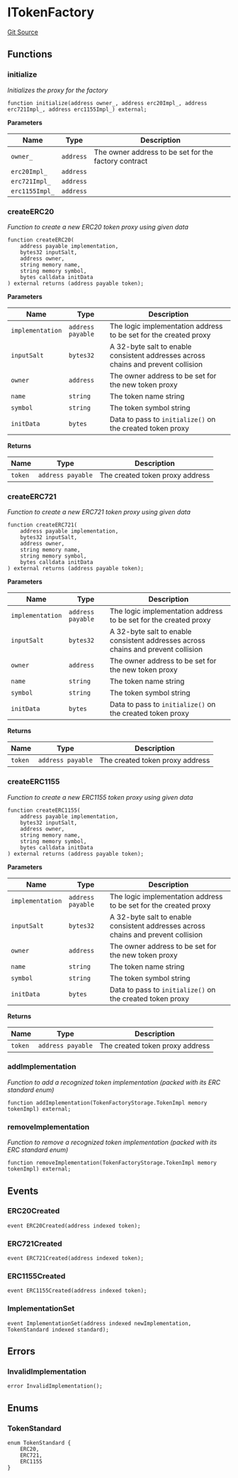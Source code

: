# ITokenFactory
[Git Source](https://github.com/0xStation/groupos/blob/a8023d340c65e0d686ded288134361dc4f500ad5/src/factory/ITokenFactory.sol)


## Functions
### initialize

*Initializes the proxy for the factory*


```solidity
function initialize(address owner_, address erc20Impl_, address erc721Impl_, address erc1155Impl_) external;
```
**Parameters**

|Name|Type|Description|
|----|----|-----------|
|`owner_`|`address`|The owner address to be set for the factory contract|
|`erc20Impl_`|`address`||
|`erc721Impl_`|`address`||
|`erc1155Impl_`|`address`||


### createERC20

*Function to create a new ERC20 token proxy using given data*


```solidity
function createERC20(
    address payable implementation,
    bytes32 inputSalt,
    address owner,
    string memory name,
    string memory symbol,
    bytes calldata initData
) external returns (address payable token);
```
**Parameters**

|Name|Type|Description|
|----|----|-----------|
|`implementation`|`address payable`|The logic implementation address to be set for the created proxy|
|`inputSalt`|`bytes32`|A 32-byte salt to enable consistent addresses across chains and prevent collision|
|`owner`|`address`|The owner address to be set for the new token proxy|
|`name`|`string`|The token name string|
|`symbol`|`string`|The token symbol string|
|`initData`|`bytes`|Data to pass to `initialize()` on the created token proxy|

**Returns**

|Name|Type|Description|
|----|----|-----------|
|`token`|`address payable`|The created token proxy address|


### createERC721

*Function to create a new ERC721 token proxy using given data*


```solidity
function createERC721(
    address payable implementation,
    bytes32 inputSalt,
    address owner,
    string memory name,
    string memory symbol,
    bytes calldata initData
) external returns (address payable token);
```
**Parameters**

|Name|Type|Description|
|----|----|-----------|
|`implementation`|`address payable`|The logic implementation address to be set for the created proxy|
|`inputSalt`|`bytes32`|A 32-byte salt to enable consistent addresses across chains and prevent collision|
|`owner`|`address`|The owner address to be set for the new token proxy|
|`name`|`string`|The token name string|
|`symbol`|`string`|The token symbol string|
|`initData`|`bytes`|Data to pass to `initialize()` on the created token proxy|

**Returns**

|Name|Type|Description|
|----|----|-----------|
|`token`|`address payable`|The created token proxy address|


### createERC1155

*Function to create a new ERC1155 token proxy using given data*


```solidity
function createERC1155(
    address payable implementation,
    bytes32 inputSalt,
    address owner,
    string memory name,
    string memory symbol,
    bytes calldata initData
) external returns (address payable token);
```
**Parameters**

|Name|Type|Description|
|----|----|-----------|
|`implementation`|`address payable`|The logic implementation address to be set for the created proxy|
|`inputSalt`|`bytes32`|A 32-byte salt to enable consistent addresses across chains and prevent collision|
|`owner`|`address`|The owner address to be set for the new token proxy|
|`name`|`string`|The token name string|
|`symbol`|`string`|The token symbol string|
|`initData`|`bytes`|Data to pass to `initialize()` on the created token proxy|

**Returns**

|Name|Type|Description|
|----|----|-----------|
|`token`|`address payable`|The created token proxy address|


### addImplementation

*Function to add a recognized token implementation (packed with its ERC standard enum)*


```solidity
function addImplementation(TokenFactoryStorage.TokenImpl memory tokenImpl) external;
```

### removeImplementation

*Function to remove a recognized token implementation (packed with its ERC standard enum)*


```solidity
function removeImplementation(TokenFactoryStorage.TokenImpl memory tokenImpl) external;
```

## Events
### ERC20Created

```solidity
event ERC20Created(address indexed token);
```

### ERC721Created

```solidity
event ERC721Created(address indexed token);
```

### ERC1155Created

```solidity
event ERC1155Created(address indexed token);
```

### ImplementationSet

```solidity
event ImplementationSet(address indexed newImplementation, TokenStandard indexed standard);
```

## Errors
### InvalidImplementation

```solidity
error InvalidImplementation();
```

## Enums
### TokenStandard

```solidity
enum TokenStandard {
    ERC20,
    ERC721,
    ERC1155
}
```


